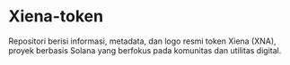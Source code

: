 # Xiena-token
Repositori berisi informasi, metadata, dan logo resmi token Xiena (XNA), proyek berbasis Solana yang berfokus pada komunitas dan utilitas digital.
